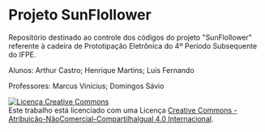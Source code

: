 # Projeto SunFlollower
Repositório destinado ao controle dos códigos do projeto "SunFlollower" referente à cadeira de Prototipação Eletrônica do 4º Período Subsequente do IFPE.

Alunos: Arthur Castro; Henrique Martins; Luís Fernando

Professores: Marcus Vinícius; Domingos Sávio

<a rel="license" href="http://creativecommons.org/licenses/by-nc-sa/4.0/"><img alt="Licença Creative Commons" style="border-width:0" src="https://i.creativecommons.org/l/by-nc-sa/4.0/88x31.png" /></a><br />Este trabalho está licenciado com uma Licença <a rel="license" href="http://creativecommons.org/licenses/by-nc-sa/4.0/">Creative Commons - Atribuição-NãoComercial-CompartilhaIgual 4.0 Internacional</a>.
